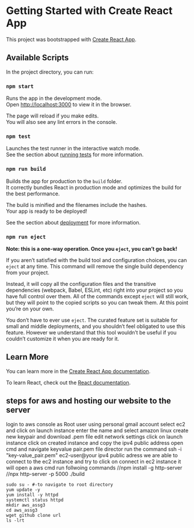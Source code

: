 # Getting Started with Create React App

This project was bootstrapped with [Create React App](https://github.com/facebook/create-react-app).

## Available Scripts

In the project directory, you can run:

### `npm start`

Runs the app in the development mode.\
Open [http://localhost:3000](http://localhost:3000) to view it in the browser.

The page will reload if you make edits.\
You will also see any lint errors in the console.

### `npm test`

Launches the test runner in the interactive watch mode.\
See the section about [running tests](https://facebook.github.io/create-react-app/docs/running-tests) for more information.

### `npm run build`

Builds the app for production to the `build` folder.\
It correctly bundles React in production mode and optimizes the build for the best performance.

The build is minified and the filenames include the hashes.\
Your app is ready to be deployed!

See the section about [deployment](https://facebook.github.io/create-react-app/docs/deployment) for more information.

### `npm run eject`

**Note: this is a one-way operation. Once you `eject`, you can’t go back!**

If you aren’t satisfied with the build tool and configuration choices, you can `eject` at any time. This command will remove the single build dependency from your project.

Instead, it will copy all the configuration files and the transitive dependencies (webpack, Babel, ESLint, etc) right into your project so you have full control over them. All of the commands except `eject` will still work, but they will point to the copied scripts so you can tweak them. At this point you’re on your own.

You don’t have to ever use `eject`. The curated feature set is suitable for small and middle deployments, and you shouldn’t feel obligated to use this feature. However we understand that this tool wouldn’t be useful if you couldn’t customize it when you are ready for it.

## Learn More

You can learn more in the [Create React App documentation](https://facebook.github.io/create-react-app/docs/getting-started).

To learn React, check out the [React documentation](https://reactjs.org/).
## steps for aws and hosting our website to the server
login to aws console as Root user using personal gmail account 
select ec2 and click on launch instance
enter the name and select amazon linux
create new keypair and download .pem file
edit network settings
click on launch instance 
click on created instance and copy the ipv4 public address
open cmd and navigate keyvalue pair.pem file director
run the command ssh -i "key-value_pair.pem" ec2-user@your ipv4 public adress
we are able to connect to the ec2 instance and try to click on connect in ec2 instance
it will open a aws cmd
run follwoing commands
    //npm install -g http-server
    //npx http-server -p 5000 ./build

    sudo su - #-to navigate to root directory 
    yum update -y
    yum install -y httpd
    systemctl status httpd
    mkdir aws_assg3
    cd aws_assg3
    wget github clone url
    ls -lrt